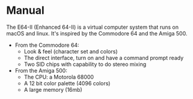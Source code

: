# Manual
The E64-II (Enhanced 64-II) is a virtual computer system that runs on macOS and linux. It's inspired by the Commodore 64 and the Amiga 500.
* From the Commodore 64:
	* Look & feel (character set and colors)
	* The direct interface, turn on and have a command prompt ready
	* Two SID chips with capability to do stereo mixing
* From the Amiga 500:
	* The CPU: a Motorola 68000
	* A 12 bit color palette (4096 colors)
	* A large memory (16mb)